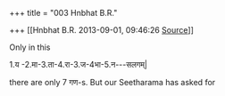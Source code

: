 +++
title = "003 Hnbhat B.R."

+++
[[Hnbhat B.R.	2013-09-01, 09:46:26 [Source](https://groups.google.com/g/samskrita/c/jwYkXfZN_u8)]]



Only in this

  

1.य -2.मा-3.ता-4.रा-3.ज-4भा-5.न---सलगम्\|  

  

there are only 7 गण-s. But our Seetharama has asked for

  

  

